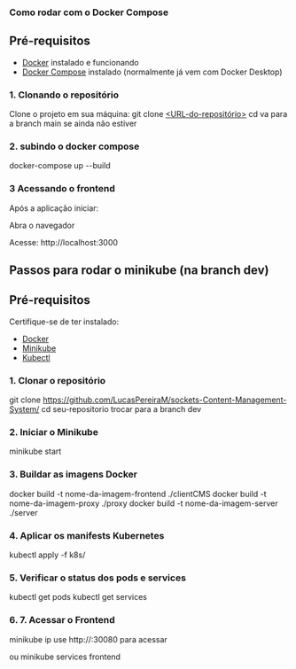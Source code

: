 
### Como rodar com o Docker Compose
## Pré-requisitos

- [Docker](https://www.docker.com/) instalado e funcionando
- [Docker Compose](https://docs.docker.com/compose/) instalado (normalmente já vem com Docker Desktop)

### 1. Clonando o repositório

Clone o projeto em sua máquina:
git clone [<URL-do-repositório>](https://github.com/LucasPereiraM/sockets-Content-Management-System/)
cd <nome-da-pasta-clonada>
va para a branch main se ainda não estiver

### 2. subindo o docker compose
docker-compose up --build

### 3 Acessando o frontend
Após a aplicação iniciar:

Abra o navegador

Acesse: http://localhost:3000

## Passos para rodar o minikube (na branch dev)
## Pré-requisitos

Certifique-se de ter instalado:
- [Docker](https://docs.docker.com/get-docker/)
- [Minikube](https://minikube.sigs.k8s.io/docs/start/)
- [Kubectl](https://kubernetes.io/docs/tasks/tools/)


### 1. Clonar o repositório
git clone https://github.com/LucasPereiraM/sockets-Content-Management-System/
cd seu-repositorio
trocar para a branch dev

### 2. Iniciar o Minikube
minikube start

### 3. Buildar as imagens Docker
docker build -t nome-da-imagem-frontend ./clientCMS
docker build -t nome-da-imagem-proxy ./proxy
docker build -t nome-da-imagem-server ./server

### 4. Aplicar os manifests Kubernetes
kubectl apply -f k8s/

### 5. Verificar o status dos pods e services
kubectl get pods
kubectl get services

### 6. 7. Acessar o Frontend
minikube ip
use http://<IP-do-Minikube>:30080 para acessar

ou minikube services frontend
